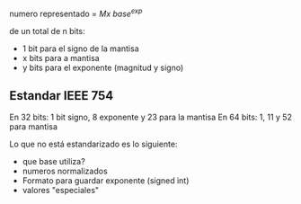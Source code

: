 numero representado = $Mx \ base^{exp}$

de un total de n bits:
- 1 bit para el signo de la mantisa
- x bits para a mantisa
- y bits para el exponente (magnitud  y signo)
## Estandar IEEE 754
En 32 bits: 1 bit signo, 8 exponente y 23 para la mantisa
En 64 bits: 1, 11 y 52 para mantisa

Lo que no está estandarizado es lo siguiente: 
-  que base utiliza?
- numeros normalizados
- Formato para guardar exponente (signed int)
- valores "especiales"